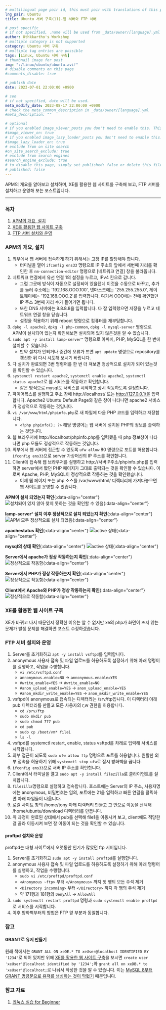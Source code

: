 ```yaml
---
# multilingual page pair id, this must pair with translations of this page. (This name must be unique)
lng_pair: Ubuntu
title: Ubuntu 서버 구축(11)-웹 서버와 FTP 서버

# post specific
# if not specified, .name will be used from _data/owner/[language].yml
author: Othkkartho's Workshop
# multiple category is not supported
category: Ubuntu 서버 구축
# multiple tag entries are possible
tags: [Linux, Ubuntu 서버 구축]
# thumbnail image for post
img: ":/linux/ubuntu/ubuntu.avif"
# disable comments on this page
#comments_disable: true

# publish date
date: 2023-07-01 22:00:00 +0900

# seo
# if not specified, date will be used.
meta_modify_date: 2023-08-17 22:00:00 +0900
# check the meta_common_description in _data/owner/[language].yml
#meta_description: ""

# optional
# if you enabled image_viewer_posts you don't need to enable this. This is only if image_viewer_posts = false
#image_viewer_on: true
# if you enabled image_lazy_loader_posts you don't need to enable this. This is only if image_lazy_loader_posts = false
#image_lazy_loader_on: true
# exclude from on site search
#on_site_search_exclude: true
# exclude from search engines
#search_engine_exclude: true
# to disable this page, simply set published: false or delete this file
# published: false
---
```


<!-- outline-start -->

APM의 개요를 알아보고 설치하며, XE를 활용한 웹 사이트를 구축해 보고, FTP 서버를 설치하고 운영해 보는 포스트입니다.

<!-- outline-end -->

* * *

### 목차

1. [APM의 개요, 설치](#apm의-개요-설치)
2. [XE를 활용한 웹 사이트 구축](#xe를-활용한-웹-사이트-구축)
3. [FTP 서버 설치와 운영](#ftp-서버-설치와-운영)

### APM의 개요, 설치
1. 외부에서 웹 서버에 접속하게 하기 위해서는 고정 IP를 할당해야 합니다.
    - 터미널을 열어 `ifconfig ens33` 명령으로 IP 주소의 앞에서 세번째 자리를 확인한 후 `nm-connection-editor` 명령으로 [네트워크 연결] 창을 불러옵니다.
2. 네트워크 연결에서 유선 연결 1의 설정을 누르고, IPv4 칸으로 갑니다.
    - 그럼 그곳에 방식이 자동으로 설정되어 있을탠데 이것을 수동으로 바꾸고, 추가를 눌러 주소에는 '192.168.OOO.100', 넷마스크에는 '255.255.255.0', 게이트웨이에는 '192.168.OOO.2'를 입력합니다. 여기서 OOO에는 전에 확인했던 IP 주소 3번째 자리 수가 들어가면 됩니다.
    - 또한 DNS 서버에는 8.8.8.8을 입력합니다. 다 잘 입력했으면 저장을 누르고 네트워크 연결 창을 닫습니다.
    - 설정을 적용하기 위해 reboot 명령으로 컴퓨터를 재부팅합니다.
3. `dpkg -l apache2`, `dpkg -l php-common`, `dpkg -l mysql-server` 명령으로 APM이 설치되어 있는지 확인해보면 설치되어 있지 않은것을 알 수 있습니다.
4. `sudo apt -y install lamp-server^` 명령으로 아파치, PHP, MySQL을 한 번에 설치할 수 있습니다.
    - 만약 설치가 안되거나 중간에 오류가 뜨면 `apt update` 명령으로 repository를 갱신한 뒤 다시 시도해 보시기 바랍니다.
5. 다 설치가 완료되면 3번 명령어를 한 번 더 쳐보면 정상적으로 설치가 되어 있는것을 확인할 수 있습니다.
6. `systemctl restart apache2`, `systemctl enable apache2`, `systemctl status apache2`로 웹 서비스를 작동하고 확인합니다.
    - 같은 방식으로 mysql도 서비스를 시작하고 상시 작동하도록 설정합니다.
7. 파이어폭스를 실행하고 주소 창에 http://localhost/ 또는 http://127.0.0.1/을 입력합니다. Apache2 Ubuntu Default Page와 같은 창이 나타나면 apache2 서비스가 정상적으로 작동하는 것입니다.
8. `vi /var/www/html/phpinfo.php`로 새 파일에 다음 PHP 코드를 입력하고 저장합니다.
    - `<?php phpinfo(); ?>` 해당 명령어는 웹 서버에 설치된 PHP의 정보를 출력하는 것입니다.
9. 웹 브라우저에 http://localhost/phpinfo.php를 입력했을 때 php 정보창이 나타나면 php 모듈도 정상적으로 작동하는 것입니다.
10. 외부에서 웹 서버에 접근할 수 있도록 `ufw allow` 80 명령으로 포트를 허용합니다. `ifconfig ens33`으로 server 가상머신의 IP 주소를 확인합니다.
11. Client에 접속해 웹 브라우저를 실행하고 http://서버IP주소/phpinfo.php를 입력하면 server에서 봤던 PHP 페이지가 그대로 출력되는 것을 확인할 수 있습니다. 이로써 Apache, PHP, MySQL이 정상적으로 작동하는 것을 확인했습니다.
    - 이제 웹 페이지 또는 php 소스를 /var/www/html/ 디렉터리에 가져다놓으면 웹 사이트를 운영할 수 있습니다.

**APM이 설치 되었는지 확인**{:data-align="center"}
![설치되어 있지 않아 찾지 못하는 것을 확인할 수 있음](:/linux/ubuntu/11/checkapm.jpg){:data-align="center"}

**lamp-server^ 설치 이후 정상적으로 설치 되었는지 확인**{:data-align="center"}
![APM 모두 정상적으로 설치 되었음](:/linux/ubuntu/11/checkapm2.jpg){:data-align="center"}

**apachestatus 확인**{:data-align="center"}
![active 상태](:/linux/ubuntu/11/apachestatus.jpg){:data-align="center"}

**mysql의 상태 확인**{:data-align="center"}
![active 상태](:/linux/ubuntu/11/mysqlstatus.jpg){:data-align="center"}

**Server에서 apache가 정상 작동하는지 확인**{:data-align="center"}
![정상적으로 작동함](:/linux/ubuntu/11/apache2.jpg){:data-align="center"}

**Server에서 PHP가 정상 작동하는지 확인**{:data-align="center"}
![정상적으로 작동함](:/linux/ubuntu/11/php.jpg){:data-align="center"}

**Client에서 Apache와 PHP가 정상 작동하는지 확인**{:data-align="center"}
![정상적으로 작동함](:/linux/ubuntu/11/clientphp.jpg){:data-align="center"}

### XE를 활용한 웹 사이트 구축
XE가 바뀌고 나서 때문인지 정확한 이유는 알 수 없지만 xe의 php가 화면이 뜨지 않는 문제가 발생 문제를 해결하면 포스트 수정하겠습니다.

### FTP 서버 설치와 운영
1. Server를 초기화하고 `apt -y install vsftpd`를 입력합니다.
2. anonymous 사용자 접속 및 파일 업로드를 허용하도록 설정하기 위해 아래 명령어를 실행하고, 작업을 수행합니다.
    - `vi /etc/vsftpd.conf`
    - `annonymous.enable=NO` -> `annonymous.enable=YES`
    - `#write_enable=YES` -> `#write_enable=NO`
    - `#anon_upload_enable=YES` -> `anon_upload_enable=YES`
    - `#anon_mkdir_write_enable=YES` -> `anon_mkdir_write_enable=YES`
3. vsftpd에 anonymous로 접속되는 디렉터리는 /srv/ftp입니다. 이 디렉터리 아래 pub 디렉터리를 만들고 모든 사용자의 r,w 권한을 허용합니다.
    - `cd /srv/ftp`
    - `sudo mkdir pub`
    - `sudo chmod 777 pub`
    - `cd pub`
    - `sudo cp /boot/vm* file1`
    - `ls -l`
4. vsftpd를 systemctl restart, enable, status vsftpd를 차레로 입력해 서비스를 시작합니다.
5. 외부 접근이 되도록 `sudo ufw allow ftp` 명령으로 포트를 허용합니다. 원활한 외부 접속을 허용하기 위해 `systemctl stop ufw`로 잠시 방화벽을 끕니다.
6. `ifconfig ens33`으로 서버 IP 주소를 확인합니다.
7. Client에서 터미널을 열고 `sudo apt -y install filezilla`로 클라이언트를 설치합니다.
8. `filezilla`명령으로 실행하고 접속합니다. 호스트에는 Server의 IP 주소, 사용자명에는 anonymous, 비밀번호는 임의, 포트에는 21을 입력하고 빠른 연결을 클릭하면 아래 파일들이 나옵니다.
9. 로컬 사이트 창의 /home/tony 아래 디렉터리 만들고 그 안으로 이동을 선택해 /home/ubuntu/download 디렉터리를 만듭니다.
10. 위 과정이 완료된 상태에서 pub를 선택해 file1을 이동시켜 보고, client에도 적당한 걸 골라 이동시켜 보면 잘 이동이 되는 것을 확인할 수 있습니다.

#### proftpd 설치와 운영
proftpd는 대형 사이트에서 오랫동안 인기가 많았던 ftp 서버입니다.

1. Server를 초기화하고 `sudo apt -y install proftpd`를 실행합니다.
2. anonymous 사용자 접속 및 파일 업로드를 허용하도록 설정하기 위해 아래 명령어를 실행하고, 작업을 수행합니다.
    - `sudo vi /etc/proftpd/proftpd.conf`
    - `<Anonymous ~ftp>` 부터 `</Anonymous>` 까지 첫 행의 모든 주석 제거
    - `<Directory incomming>` 부터 `</Directory>` 까지 각 행의 주석 제거
    - 약 171행과 181행의 `DenyAll` -> `AllowAll`
3. `sudo systemctl restart proftpd` 명령과 `sudo systemctl enable proftpd`로 서비스를 시작합니다.
4. 이후 방화벽부터의 방법은 FTP 앞 부분과 동일합니다.

### 참고
#### GRANT로 유저 만들기
원래 책에서는 `GRANT ALL ON xeDE.* TO xeUser@localhost IDENTIFIED BY '1234'`로 되어 있지만 위에 [XE를 활용한 웹 사이트 구축](#xe를-활용한-웹-사이트-구축)을 보시면 `create user 'xeUser'@localhost identified by '1234';`와 `grant all on xeDB.* to 'xeUser'@localhost;`로 나눠서 작성한 것을 알 수 있습니다. 이는 [MySQL 8부터 GRANT 명령문으로 유저를 생성하는 것이 막혔기](https://stackoverflow.com/questions/50177216/how-to-grant-all-privileges-to-root-user-in-mysql-8-0) 때문입니다.

### 참고 자료
1. [리눅스 실습 for Beginner](https://www.hanbit.co.kr/store/books/look.php?p_code=B7654754187)
